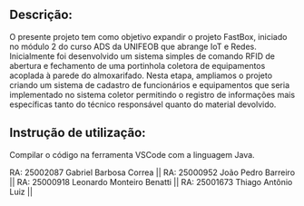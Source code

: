 ## Descrição:
O presente projeto tem como objetivo expandir o projeto FastBox, iniciado no módulo 2 do curso ADS da UNIFEOB que abrange IoT e Redes. Inicialmente foi desenvolvido um sistema simples de comando RFID de abertura e fechamento de uma portinhola coletora de equipamentos acoplada à parede do almoxarifado. Nesta etapa, ampliamos o projeto criando um sistema de cadastro de funcionários e equipamentos que seria implementado no sistema coletor permitindo o registro de informações mais específicas tanto do técnico responsável quanto do material devolvido.

## Instrução de utilização:
Compilar o código na ferramenta VSCode com a linguagem Java.



RA: 25002087  Gabriel Barbosa Correa ||
RA: 25000952  João Pedro Barreiro ||
RA: 25000918  Leonardo Monteiro Benatti ||
RA: 25001673  Thiago Antônio Luiz ||
